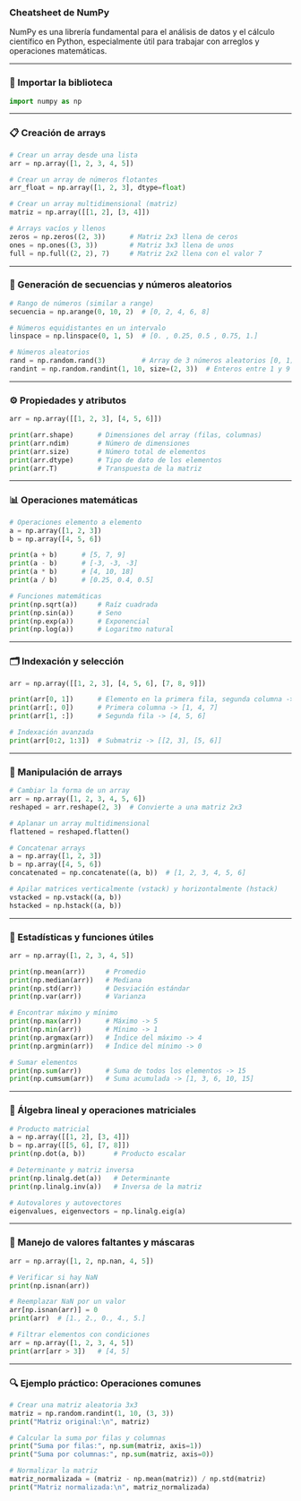### Cheatsheet de NumPy
NumPy es una librería fundamental para el análisis de datos y el cálculo científico en Python, especialmente útil para trabajar con arreglos y operaciones matemáticas.

---

### 🔧 Importar la biblioteca
```python
import numpy as np
```

---

### 📋 Creación de arrays
```python
# Crear un array desde una lista
arr = np.array([1, 2, 3, 4, 5])

# Crear un array de números flotantes
arr_float = np.array([1, 2, 3], dtype=float)

# Crear un array multidimensional (matriz)
matriz = np.array([[1, 2], [3, 4]])

# Arrays vacíos y llenos
zeros = np.zeros((2, 3))      # Matriz 2x3 llena de ceros
ones = np.ones((3, 3))        # Matriz 3x3 llena de unos
full = np.full((2, 2), 7)     # Matriz 2x2 llena con el valor 7
```

---

### 🔢 Generación de secuencias y números aleatorios
```python
# Rango de números (similar a range)
secuencia = np.arange(0, 10, 2)  # [0, 2, 4, 6, 8]

# Números equidistantes en un intervalo
linspace = np.linspace(0, 1, 5)  # [0. , 0.25, 0.5 , 0.75, 1.]

# Números aleatorios
rand = np.random.rand(3)         # Array de 3 números aleatorios [0, 1)
randint = np.random.randint(1, 10, size=(2, 3))  # Enteros entre 1 y 9
```

---

### ⚙️ Propiedades y atributos
```python
arr = np.array([[1, 2, 3], [4, 5, 6]])

print(arr.shape)      # Dimensiones del array (filas, columnas)
print(arr.ndim)       # Número de dimensiones
print(arr.size)       # Número total de elementos
print(arr.dtype)      # Tipo de dato de los elementos
print(arr.T)          # Transpuesta de la matriz
```

---

### 📊 Operaciones matemáticas
```python
# Operaciones elemento a elemento
a = np.array([1, 2, 3])
b = np.array([4, 5, 6])

print(a + b)      # [5, 7, 9]
print(a - b)      # [-3, -3, -3]
print(a * b)      # [4, 10, 18]
print(a / b)      # [0.25, 0.4, 0.5]

# Funciones matemáticas
print(np.sqrt(a))     # Raíz cuadrada
print(np.sin(a))      # Seno
print(np.exp(a))      # Exponencial
print(np.log(a))      # Logaritmo natural
```

---

### 🗂️ Indexación y selección
```python
arr = np.array([[1, 2, 3], [4, 5, 6], [7, 8, 9]])

print(arr[0, 1])      # Elemento en la primera fila, segunda columna -> 2
print(arr[:, 0])      # Primera columna -> [1, 4, 7]
print(arr[1, :])      # Segunda fila -> [4, 5, 6]

# Indexación avanzada
print(arr[0:2, 1:3])  # Submatriz -> [[2, 3], [5, 6]]
```

---

### 🔄 Manipulación de arrays
```python
# Cambiar la forma de un array
arr = np.array([1, 2, 3, 4, 5, 6])
reshaped = arr.reshape(2, 3)  # Convierte a una matriz 2x3

# Aplanar un array multidimensional
flattened = reshaped.flatten()

# Concatenar arrays
a = np.array([1, 2, 3])
b = np.array([4, 5, 6])
concatenated = np.concatenate((a, b))  # [1, 2, 3, 4, 5, 6]

# Apilar matrices verticalmente (vstack) y horizontalmente (hstack)
vstacked = np.vstack((a, b))
hstacked = np.hstack((a, b))
```

---

### 🧮 Estadísticas y funciones útiles
```python
arr = np.array([1, 2, 3, 4, 5])

print(np.mean(arr))     # Promedio
print(np.median(arr))   # Mediana
print(np.std(arr))      # Desviación estándar
print(np.var(arr))      # Varianza

# Encontrar máximo y mínimo
print(np.max(arr))      # Máximo -> 5
print(np.min(arr))      # Mínimo -> 1
print(np.argmax(arr))   # Índice del máximo -> 4
print(np.argmin(arr))   # Índice del mínimo -> 0

# Sumar elementos
print(np.sum(arr))      # Suma de todos los elementos -> 15
print(np.cumsum(arr))   # Suma acumulada -> [1, 3, 6, 10, 15]
```

---

### 📌 Álgebra lineal y operaciones matriciales
```python
# Producto matricial
a = np.array([[1, 2], [3, 4]])
b = np.array([[5, 6], [7, 8]])
print(np.dot(a, b))       # Producto escalar

# Determinante y matriz inversa
print(np.linalg.det(a))   # Determinante
print(np.linalg.inv(a))   # Inversa de la matriz

# Autovalores y autovectores
eigenvalues, eigenvectors = np.linalg.eig(a)
```

---

### 🧪 Manejo de valores faltantes y máscaras
```python
arr = np.array([1, 2, np.nan, 4, 5])

# Verificar si hay NaN
print(np.isnan(arr))

# Reemplazar NaN por un valor
arr[np.isnan(arr)] = 0
print(arr)  # [1., 2., 0., 4., 5.]

# Filtrar elementos con condiciones
arr = np.array([1, 2, 3, 4, 5])
print(arr[arr > 3])   # [4, 5]
```

---

### 🔍 Ejemplo práctico: Operaciones comunes
```python
# Crear una matriz aleatoria 3x3
matriz = np.random.randint(1, 10, (3, 3))
print("Matriz original:\n", matriz)

# Calcular la suma por filas y columnas
print("Suma por filas:", np.sum(matriz, axis=1))
print("Suma por columnas:", np.sum(matriz, axis=0))

# Normalizar la matriz
matriz_normalizada = (matriz - np.mean(matriz)) / np.std(matriz)
print("Matriz normalizada:\n", matriz_normalizada)
```
